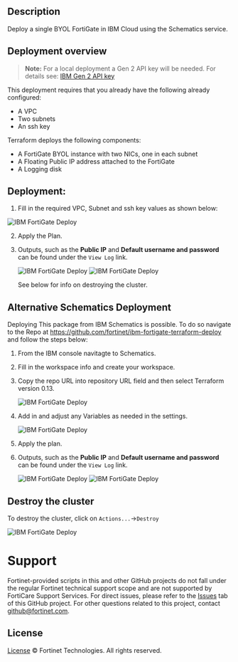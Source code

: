 ## Description

Deploy a single BYOL FortiGate in IBM Cloud using the Schematics service.

## Deployment overview

> **Note:** For a local deployment a Gen 2 API key will be needed. For details see: [IBM Gen 2 API key](https://cloud.ibm.com/docs/terraform?topic=terraform-provider-reference)

This deployment requires that you already have the following already configured:

-   A VPC
-   Two subnets
-   An ssh key

Terraform deploys the following components:

-   A FortiGate BYOL instance with two NICs, one in each subnet
-   A Floating Public IP address attached to the FortiGate
-   A Logging disk

## Deployment:

1. Fill in the required VPC, Subnet and ssh key values as shown below:

![IBM FortiGate Deploy](https://raw.githubusercontent.com/fortinet/ibm-fortigate-terraform-deploy/main/imgs/imgs/step_6_a.png)

2. Apply the Plan.

3. Outputs, such as the **Public IP** and **Default username and password** can be found under the `View Log` link.

    ![IBM FortiGate Deploy](https://raw.githubusercontent.com/fortinet/ibm-fortigate-terraform-deploy/main/imgs/imgs/step_6_a.png)
    ![IBM FortiGate Deploy](https://raw.githubusercontent.com/fortinet/ibm-fortigate-terraform-deploy/main/imgs/imgs/step_6_b.png)

    See below for info on destroying the cluster.

## Alternative Schematics Deployment

Deploying This package from IBM Schematics is possible. To do so navigate to the Repo at https://github.com/fortinet/ibm-fortigate-terraform-deploy and follow the steps below:

1. From the IBM console navitagte to Schematics.
2. Fill in the workspace info and create your workspace.
3. Copy the repo URL into repository URL field and then select Terraform version 0.13.

    ![IBM FortiGate Deploy](https://raw.githubusercontent.com/fortinet/ibm-fortigate-terraform-deploy/main/imgs/imgs/step_3.png)

4. Add in and adjust any Variables as needed in the settings.

    ![IBM FortiGate Deploy](https://raw.githubusercontent.com/fortinet/ibm-fortigate-terraform-deploy/main/imgs/imgs/step_6_a.png)

5. Apply the plan.
6. Outputs, such as the **Public IP** and **Default username and password** can be found under the `View Log` link.

    ![IBM FortiGate Deploy](https://raw.githubusercontent.com/fortinet/ibm-fortigate-terraform-deploy/main/imgs/imgs/step_6_a.png)
    ![IBM FortiGate Deploy](https://raw.githubusercontent.com/fortinet/ibm-fortigate-terraform-deploy/main/imgs/imgs/step_6_b.png)

## Destroy the cluster

To destroy the cluster, click on `Actions...`->`Destroy`

![IBM FortiGate Deploy](https://raw.githubusercontent.com/fortinet/ibm-fortigate-terraform-deploy/main/imgs/imgs/destroy_cluster.png)

# Support

Fortinet-provided scripts in this and other GitHub projects do not fall under the regular Fortinet technical support scope and are not supported by FortiCare Support Services.
For direct issues, please refer to the [Issues](https://github.com/fortinet/ibm-fortigate-terraform-deploy/issues) tab of this GitHub project.
For other questions related to this project, contact [github@fortinet.com](mailto:github@fortinet.com).

## License

[License](https://github.com/fortinet/ibm-fortigate-terraform-deploy/blob/main/LICENSE) © Fortinet Technologies. All rights reserved.
